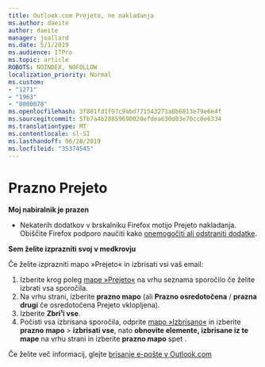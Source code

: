 ```yaml
---
title: Outlook.com Prejeto, ne nakladanja
ms.author: daeite
author: daeite
manager: joallard
ms.date: 5/1/2019
ms.audience: ITPro
ms.topic: article
ROBOTS: NOINDEX, NOFOLLOW
localization_priority: Normal
ms.custom:
- "1271"
- "1963"
- "8000078"
ms.openlocfilehash: 3f881fd1f97c9abd771543271a0b6813e79e6e4f
ms.sourcegitcommit: 5fb7a4b28859690020efdea630d03e70cc0e6334
ms.translationtype: MT
ms.contentlocale: sl-SI
ms.lasthandoff: 06/28/2019
ms.locfileid: "35374545"
---
```

# <a name="empty-inbox"></a>Prazno Prejeto

**Moj nabiralnik je prazen**

- Nekaterih dodatkov v brskalniku Firefox motijo Prejeto nakladanja. Obiščite Firefox podporo naučiti kako [onemogočiti ali odstraniti dodatke](https://support.mozilla.org/kb/disable-or-remove-add-ons).

**Sem želite izprazniti svoj v medkrovju**

Če želite izprazniti mapo »Prejeto« in izbrisati vsi vaš email:

1. Izberite krog poleg [mape »Prejeto«](https://outlook.live.com/mail/inbox) na vrhu seznama sporočilo če želite izbrati vsa sporočila.
1. Na vrhu strani, izberite **prazno mapo** (ali **Prazno osredotočena** / **prazna drugi** če osredotočena Prejeto vklopljena).
1. Izberite **Zbri¹i vse**.
1. Počisti vsa izbrisana sporočila, odprite [mapo »Izbrisano«](https://outlook.live.com/mail/deleteditems) in izberite **prazno mapo** > **izbrisati vse**, nato **obnovite elemente, izbrisane iz te mape** na vrhu strani in izberite **prazno mapo** spet .

Če želite več informacij, glejte [brisanje e-pošte v Outlook.com](https://support.office.com/article/a9b63739-5392-412a-8e9a-d4b02708dee4)